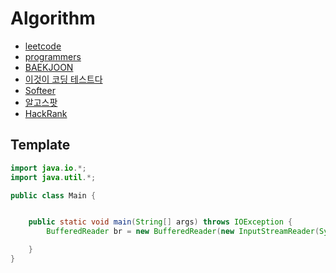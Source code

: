# Algorithm

- [leetcode](./leetcode/README.md)
- [programmers](./programmers/README.md)
- [BAEKJOON](./BAEKJOON/README.md)
- [이것이 코딩 테스트다](./ThisIsCodingTest/README.md)
- [Softeer](./softeer/README.md)
- [알고스팟](./algospot/README.md)
- [HackRank](./hackerrank/README.md)

## Template

```java
import java.io.*;
import java.util.*;

public class Main {


    public static void main(String[] args) throws IOException {
        BufferedReader br = new BufferedReader(new InputStreamReader(System.in));

    }
}
```
